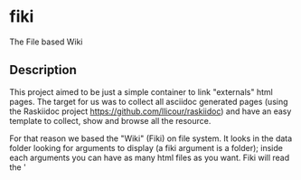 fiki
====

The File based Wiki

Description
---
This project aimed to be just a simple container to link "externals" html pages.
The target for us was to collect all asciidoc generated pages (using the
Raskiidoc project https://github.com/llicour/raskiidoc) and have an easy
template to collect, show and browse all the resource.

For that reason we based the "Wiki" (Fiki) on file system. It looks in the data
folder looking for arguments to display (a fiki argument is a folder); inside
each arguments you can have as many html files as you want.
Fiki will read the '<title>' tag of any page and display it on the Fiki homepage
(inside the correct argument).

Installation and configuration
---
To install Fiki, you just need to copy the project sources into a php enabled
web server (PHP5 required).
Then you need to configure the installation creating a ``configuration.ini``
based on the example.

```bash
mkdir /etc/fiki
cp sample.configuration.ini /etc/fiki/configuration.ini
```
and changing, inside the new file, the data directory and the authentication
method to use.

To reference the new configuration.ini file, you need to specify the path where
you stored it inside the  ``config.php`` file.

Argument configuration
---
For any argument you can create a YAML file to add information for your
arguments.
By default the folder name is shown on the page as argument name, but, creating
inside the argument folder a file named ``metadata.yaml`` allow you to add:

title: the name of the argument to show (shown despite of folder name)
description: argument content description

Example yaml file:
```yaml
---
title: My first argument
description: my argument description
```

Requirements
---
To use the Arguments description Yaml file, you should install the PHP Yaml
librery:

php-pecl-yaml : Support for YAML 1.1 serialization using the LibYAML


FikiBootstrap Backend for Asciidoc Build
---
You can get Fiki template for all the asciidoc autogenerated pages, to get an
armony in your wiki. The backend project is located on:

https://github.com/mmornati/fikiboostrap

You can follow the instructions on the project readme file to install it.

